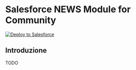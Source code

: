 # Salesforce NEWS Module for Community

<a href="https://githubsfdeploy.herokuapp.com?owner=iNardex&repo=salesforce-community-news-module&ref=main">
  <img alt="Deploy to Salesforce"
       src="https://raw.githubusercontent.com/afawcett/githubsfdeploy/master/src/main/webapp/resources/img/deploy.png">
</a>

Introduzione
---------------

TODO
